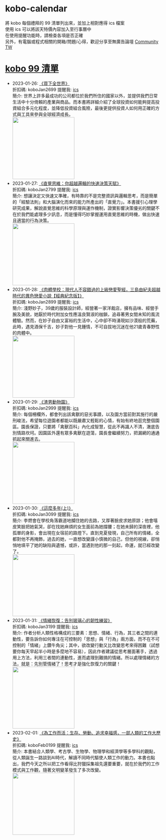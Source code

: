 # kobo-calendar
將 kobo 每個禮拜的 99 清單列出來，並加上相對應得 ics 檔案  
使用 ics 可以將該天特價內容加入至行事曆中  
在使用提醒功能時，請檢查各項是否正確  
另外，有電腦或程式相關的開箱/問題/心得，歡迎分享至無廣告論壇 [Community TW](https://community.tw)

# [kobo 99 清單](https://www.kobo.com/zh/blog/一週99書單-1-26-2-1-2)
- 2023-01-26: [《買下全世界》](https://www.kobo.com/tw/zh/ebook/hEu6jMswoDOMqw2EQkwvxQ)  
  折扣碼: koboJan2699 提醒我: [ics](ics/kobo-calendar-2023-01-26.ics)  
  簡介: 世界上許多最成功的公司都位於我們所住的國家以外，並提供我們日常生活中十分倚賴的產業與商品。而本書將詳細介紹了全球投資如何能夠提高投資組合多元化程度，並降低投資組合風險，最後更提供投資人如何用正確的方式與工具來參與全球經濟成長。  
  <img width="200" src="https://news.objects.frb.io/transforms/bookcoversfb/708310/買下全世界_9b7caa11f5ab43e798472d7a3a255437.jpg">
- 2023-01-27: [《直覺思維：你超越邏輯的快速決策天賦》](https://www.kobo.com/tw/zh/ebook/hSUXOrhptjq4irvjh27vlA)  
  折扣碼: koboJan2799 提醒我: [ics](ics/kobo-calendar-2023-01-27.ics)  
  簡介: 想讓決定又快速又準確，有時靠的不是完整資訊與邏輯思考，而是簡單的「經驗法則」和大腦演化而來的能力所產出的「直覺力」。本書援引心理學研究成果，解說直覺思維的科學原理與運作機制，證實影響決策優劣的關鍵不在於我們能處理多少訊息，而是懂得巧妙掌握運用直覺思維的時機，做出快速且適當的行為決策。  
  <img width="200" src="https://news.objects.frb.io/transforms/bookcoversfb/708311/直覺思維：你超越邏輯的快速決策天賦_9b7caa11f5ab43e798472d7a3a255437.jpg">
- 2023-01-28: [《肉體學校：現代人不容錯過的上級戀愛聖經，三島由紀夫超越時代的異色戀愛小說【經典紀念版】》](https://www.kobo.com/tw/zh/ebook/QfGhodvEAD6szwnLkP786g)  
  折扣碼: koboJan2899 提醒我: [ics](ics/kobo-calendar-2023-01-28.ics)  
  簡介: 淺野妙子，39歲的服裝設計師，經營著一家洋裁店，擁有品味、經營手腕及美貌，她厭於時代附加女性應溫良賢淑的枷鎖，追尋著男女間未知的風流體驗。然而，在妙子自由又富裕的生活中，心中卻不時湧現如沙漠般的荒蕪，此時，遇見酒保千吉，妙子對他一見鍾情，不可自拔地沉迷在他21歲青春野性的肉體中。  
  <img width="200" src="https://news.objects.frb.io/transforms/bookcoversfb/708312/肉體學校：現代人不容錯過的上級戀愛聖經，三島由紀夫超越時代的異色戀愛小說【經典紀念版】_9b7caa11f5ab43e798472d7a3a255437.jpg">
- 2023-01-29: [《渣男動物園》](https://www.kobo.com/tw/zh/ebook/W_63sohr4TW0FwsUjy_nfQ)  
  折扣碼: koboJan2999 提醒我: [ics](ics/kobo-calendar-2023-01-29.ics)  
  簡介: 每個柵欄外，都會列出該禽獸的惡劣事蹟，以及園方當前對其施行的嚴刑峻法，希望每位遊園者都能以既嚴肅又輕鬆的心情，有始有終地逛完整個園區。園長保證，只要將「禽獸百科」內化成智慧，從此不再識人不清，澈底告別情路坎坷。因園區外還有眾多禽獸在遊蕩，園長會繼續努力，把漏網的通通抓起來關進去。  
  <img width="200" src="https://news.objects.frb.io/transforms/bookcoversfb/708313/渣男動物園_9b7caa11f5ab43e798472d7a3a255437.jpg">
- 2023-01-30: [《這麼多年(上)》](https://www.kobo.com/tw/zh/ebook/TNAo4jaVYjeqnsBHADnUKA)  
  折扣碼: koboJan3099 提醒我: [ics](ics/kobo-calendar-2023-01-30.ics)  
  簡介: 李燃會在學校角落霸道地攔住她的去路，又厚著臉皮求她原諒；他會嘻皮笑臉把她氣哭，卻在找她麻煩的女生面前為她撐腰；在她未歸的深夜裡，他孤單的身影，會出現在女宿前的路燈下。直到見夏發現，自己所有的情緒，全都對他不再掩飾，過去的她，一直想改變謹小慎微的自己，但他的視線，卻悄悄地填平了她的缺陷與遺憾，或許，當遇到他的那一刻起，命運，就已經改變了。  
  <img width="200" src="https://news.objects.frb.io/transforms/bookcoversfb/708314/這麼多年上_9b7caa11f5ab43e798472d7a3a255437.jpg">
- 2023-01-31: [《情緒恢復：告別玻璃心的韌性練習》](https://www.kobo.com/tw/zh/ebook/30Xv3OYmHTehqOgxkGfLMA)  
  折扣碼: koboJan3199 提醒我: [ics](ics/kobo-calendar-2023-01-31.ics)  
  簡介: 作者分析人類性格構成的三要素：思想、情緒、行為，其三者之間的連動性，要告訴你如何專注在可控制的「思想」與「行為」兩方面，而不在不可控制的「情緒」上鑽牛角尖；其中，欲改變行動又比改變思考來得困難（試想要你每天早起半小時是多麼地不容易），因此作者建議從思考層面著手，透過用上方法，利用三者間的連動性，進而處理到難搞的情緒。所以處理情緒的方法，就是：先別管情緒了！思考才是強化恢復力的關鍵！  
  <img width="200" src="https://news.objects.frb.io/transforms/bookcoversfb/708315/情緒恢復：告別玻璃心的韌性練習_9b7caa11f5ab43e798472d7a3a255437.jpg">
- 2023-02-01: [《為工作而活：生存、勞動、追求幸福感，一部人類的工作大歷史》](https://www.kobo.com/tw/zh/ebook/jNZpi1R-gjKiF2tSISEhhQ)  
  折扣碼: koboFeb0199 提醒我: [ics](ics/kobo-calendar-2023-02-01.ics)  
  簡介: 本書結合人類學、考古學、生物學、物理學和經濟學等多學科的觀點，從人類誕生一路談到AI時代，解讀不同時代驅使人類工作的動力。本書也點出，我們今天之所以把工作看得比狩獵採集祖先還要重要，就在於我們的工作模式與工作觀，隨著文明變革發生了多次改變。  
  <img width="200" src="https://news.objects.frb.io/transforms/bookcoversfb/708316/為工作而活：生存、勞動、追求幸福感，一部人類的工作大歷史_9b7caa11f5ab43e798472d7a3a255437.jpg">
